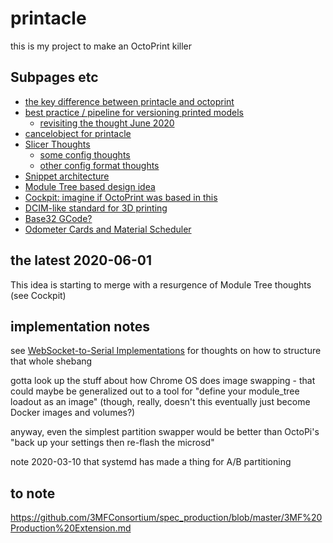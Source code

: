 # printacle

this is my project to make an OctoPrint killer

## Subpages etc

- [the key difference between printacle and octoprint](nthtm-69rh8-gp9kz-9dsz6-zx281)
- [best practice / pipeline for versioning printed models](psd23-mzd7m-ccam8-gj5na-h818e)
  - [revisiting the thought June 2020](5359r-v4yxp-16b0n-vnj5r-wf2cs)
- [cancelobject for printacle](ptz23-yfwtb-rf8jm-x4kdr-z2z0s)
- [Slicer Thoughts](h6y0k-2wkws-8zavg-ndx1s-mc0mr)
  - [some config thoughts](kta0w-qc5w2-g0ahw-pw7yp-9xf85)
  - [other config format thoughts](6qqvs-bs18z-nt86d-g1v81-wm6wg)
- [Snippet architecture](n25x4-9eexs-rb9hd-ytvnn-wn14s)
- [Module Tree based design idea](dkpzk-06tb0-e782s-3xway-z4zr7)
- [Cockpit: imagine if OctoPrint was based in this](9yk3d-nants-j7ax1-af3mn-n1rm5)
- [DCIM-like standard for 3D printing](gxtp5-nks9r-m8b1w-e59bt-mk4wj)
- [Base32 GCode?](hgry3-n5r8p-g99rj-7v6dt-0h5w6)
- [Odometer Cards and Material Scheduler](nk586-7dpxf-8pajm-d6ynk-gxh4s)

## the latest 2020-06-01

This idea is starting to merge with a resurgence of Module Tree thoughts (see Cockpit)

## implementation notes

see [WebSocket-to-Serial Implementations](t3cwg-ad6ka-gaakj-zevjs-msar1) for thoughts on how to structure that whole shebang

gotta look up the stuff about how Chrome OS does image swapping - that could maybe be generalized out to a tool for "define your module_tree loadout as an image" (though, really, doesn't this eventually just become Docker images and volumes?)

anyway, even the simplest partition swapper would be better than OctoPi's "back up your settings then re-flash the microsd"

note 2020-03-10 that systemd has made a thing for A/B partitioning

## to note

https://github.com/3MFConsortium/spec_production/blob/master/3MF%20Production%20Extension.md
